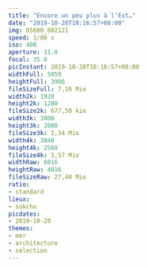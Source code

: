 ```yaml
---
title: "Encore un peu plus à l’Est…"
date: "2019-10-20T18:16:57+08:00"
img: D5600_002121
speed: 1/80 s
iso: 400
aperture: 11.0
focal: 35.0
picInstant: 2019-10-20T18:16:57+08:00
widthFull: 5859
heightFull: 3906
fileSizeFull: 7,16 Mio
width2k: 1920
height2k: 1280
fileSize2k: 677,58 kio
width3k: 3000
height3k: 2000
fileSize3k: 2,34 Mio
width4k: 3840
height4k: 2560
fileSize4k: 3,57 Mio
widthRaw: 6016
heightRaw: 4016
fileSizeRaw: 27,48 Mio
ratio:
- standard
lieux:
- sokcho
picdates:
- 2019-10-20
themes:
- mer
- architecture
- selection
---
```



